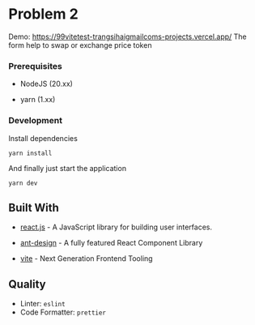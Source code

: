 # Problem 2

Demo: https://99vitetest-trangsihaigmailcoms-projects.vercel.app/
The form help to swap or exchange price token

### Prerequisites

- NodeJS (20.xx)

- yarn (1.xx)

### Development

Install dependencies

```
yarn install
```

And finally just start the application

```
yarn dev
```

## Built With

- [react.js](https://reactjs.org/) - A JavaScript library for building user interfaces.

- [ant-design](https://ant.design/) - A fully featured React Component Library

- [vite](https://vitejs.dev/) - Next Generation Frontend Tooling

## Quality

- Linter: `eslint`
- Code Formatter: `prettier`

